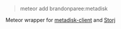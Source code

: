 > meteor add brandonparee:metadisk

Meteor wrapper for [metadisk-client](https://www.npmjs.com/package/metadisk-client) and [Storj](https://www.npmjs.com/package/storj)
